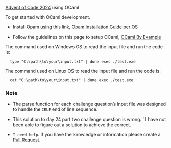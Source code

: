 [Advent of Code 2024](https://adventofcode.com/2024) using OCaml

To get started with OCaml development.

- Install Opam using this link, [Opam Installation Guide per OS](https://opam.ocaml.org/doc/Install.html)

- Follow the guidelines on this page to setup OCaml, [OCaml By Example](https://o1-labs.github.io/ocamlbyexample/basics-opam.html)


The command used on Windows OS to read the input file and run the code is:
```
  type "C:\path\to\your\input.txt" | dune exec ./test.exe
```

The command used on Linux OS to read the input file and run the code is:
```
  cat "C:\path\to\your\input.txt" | dune exec ./test.exe
```

### Note
- The parse function for each challenge question’s input file was designed to handle the ```CRLF``` end of line sequence.

- This solution to day 24 part two challenge question is wrong. ` I have not been able to figure out a solution to achieve the    correct. 
- ```I need help```. If you have the knowledge or information please create a [Pull Request](https://github.com/aguluman/advent-of-code-2024-ocaml/pulls).